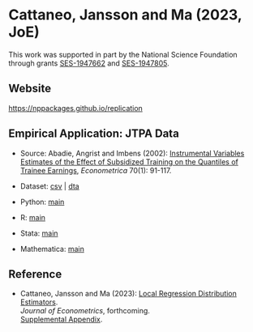 # Cattaneo, Jansson and Ma (2023, JoE)

This work was supported in part by the National Science Foundation through grants [SES-1947662](https://www.nsf.gov/awardsearch/showAward?AWD_ID=1947662) and [SES-1947805](https://www.nsf.gov/awardsearch/showAward?AWD_ID=1947805).

## Website 

https://nppackages.github.io/replication

## Empirical Application: JTPA Data

- Source: Abadie, Angrist and Imbens (2002): [Instrumental Variables Estimates of the Effect of Subsidized Training on the Quantiles of Trainee Earnings](https://doi.org/10.1111/1468-0262.00270), _Econometrica_ 70(1): 91-117.

- Dataset: [csv](jtpa.csv) | [dta](jtpa.dta)

- Python: [main](CJM_2021_JoE.py)

- R: [main](CJM_2021_JoE.R)

- Stata: [main](CJM_2021_JoE.do)

- Mathematica: [main](CJM_2021_JoE.nb)

## Reference

- Cattaneo, Jansson and Ma (2023): [Local Regression Distribution Estimators](https://nppackages.github.io/references/Cattaneo-Jansson-Ma_2023_JoE.pdf).<br>
_Journal of Econometrics_, forthcoming.<br>
[Supplemental Appendix](https://nppackages.github.io/references/Cattaneo-Jansson-Ma_2023_JoE--Supplement.pdf).

<br><br>
